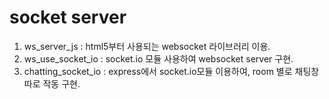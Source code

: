 # socket server

1. ws_server_js : html5부터 사용되는 websocket 라이브러리 이용.
2. ws_use_socket_io : socket.io 모듈 사용하여 websocket server 구현.
3. chatting_socket_io : express에서 socket.io모듈 이용하여, room 별로 채팅창 따로 작동 구현.